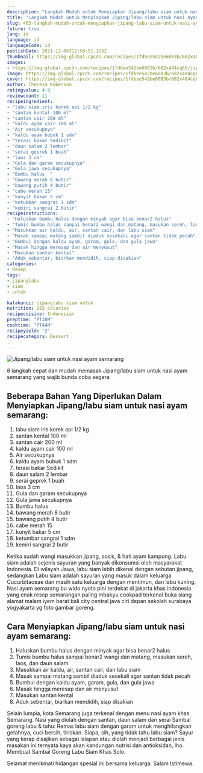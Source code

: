 ```yaml
---
description: "Langkah Mudah untuk Menyiapkan Jipang/labu siam untuk nasi ayam semarang, Enak Banget"
title: "Langkah Mudah untuk Menyiapkan Jipang/labu siam untuk nasi ayam semarang, Enak Banget"
slug: 463-langkah-mudah-untuk-menyiapkan-jipang-labu-siam-untuk-nasi-ayam-semarang-enak-banget
future: true
lang: id
language: id
languageCode: id
publishDate: 2021-12-06T12:58:51.153Z 
thumbnail: https://img-global.cpcdn.com/recipes/1fdbee542be6083b/682x484cq65/jipanglabu-siam-untuk-nasi-ayam-semarang-foto-resep-utama.png
images:
- https://img-global.cpcdn.com/recipes/1fdbee542be6083b/682x484cq65/jipanglabu-siam-untuk-nasi-ayam-semarang-foto-resep-utama.png
image: https://img-global.cpcdn.com/recipes/1fdbee542be6083b/682x484cq65/jipanglabu-siam-untuk-nasi-ayam-semarang-foto-resep-utama.png
cover: https://img-global.cpcdn.com/recipes/1fdbee542be6083b/682x484cq65/jipanglabu-siam-untuk-nasi-ayam-semarang-foto-resep-utama.png
author: Theresa Roberson
ratingvalue: 4.9
reviewcount: 11
recipeingredient:
- "labu siam iris korek api 1/2 kg"
- "santan kental 100 ml"
- "santan cair 200 ml"
- "kaldu ayam cair 100 ml"
- "Air secukupnya"
- "kaldu ayam bubuk 1 sdm"
- "terasi bakar Sedikit"
- "daun salam 2 lembar"
- "serai geprek 1 buah"
- "laos 3 cm"
- "Gula dan garam secukupnya"
- "Gula jawa secukupnya"
- "Bumbu halus  "
- "bawang merah 8 butir"
- "bawang putih 4 butir"
- "cabe merah 15"
- "kunyit bakar 5 cm"
- "ketumbar sangrai 1 sdm"
- "kemiri sangrai 2 butir"
recipeinstructions:
- "Haluskan bumbu halus dengan minyak agar bisa benar2 halus"
- "Tumis bumbu halus sampai benar2 wangi dan matang, masukan sereh, laos, dan daun salam"
- "Masukkan air kaldu, air, santan cair, dan labu siam"
- "Masak sampai matang sambil diaduk sesekali agar santan tidak pecah"
- "Bumbui dengan kaldu ayam, garam, gula, dan gula jawa"
- "Masak hingga meresap dan air menyusut"
- "Masukan santan kental"
- "Aduk sebentar, biarkan mendidih, siap disakian"
categories:
- Resep
tags:
- jipanglabu
- siam
- untuk

katakunci: jipanglabu siam untuk 
nutrition: 263 calories
recipecuisine: Indonesian
preptime: "PT38M"
cooktime: "PT44M"
recipeyield: "2"
recipecategory: Dessert
. 
---
```



![Jipang/labu siam untuk nasi ayam semarang](https://img-global.cpcdn.com/recipes/1fdbee542be6083b/682x484cq65/jipanglabu-siam-untuk-nasi-ayam-semarang-foto-resep-utama.png)

8 langkah cepat dan mudah memasak  Jipang/labu siam untuk nasi ayam semarang yang wajib bunda coba segera

<!--inarticleads1-->

## Beberapa Bahan Yang Diperlukan Dalam Menyiapkan Jipang/labu siam untuk nasi ayam semarang:

1. labu siam iris korek api 1/2 kg
1. santan kental 100 ml
1. santan cair 200 ml
1. kaldu ayam cair 100 ml
1. Air secukupnya
1. kaldu ayam bubuk 1 sdm
1. terasi bakar Sedikit
1. daun salam 2 lembar
1. serai geprek 1 buah
1. laos 3 cm
1. Gula dan garam secukupnya
1. Gula jawa secukupnya
1. Bumbu halus  
1. bawang merah 8 butir
1. bawang putih 4 butir
1. cabe merah 15
1. kunyit bakar 5 cm
1. ketumbar sangrai 1 sdm
1. kemiri sangrai 2 butir

Ketika sudah wangi masukkan jipang, sosis, &amp; hati ayam kampung. Labu siam adalah sejenis sayuran yang banyak dikonsumsi oleh masyarakat Indonesia. Di wilayah Jawa, labu siam lebih dikenal dengan sebutan jipang, sedangkan Labu siam adalah sayuran yang masuk dalam keluarga Cucurbitaceae dan masih satu keluarga dengan mentimun, dan labu kuning. Nasi ayam semarang bu wido nyoto pini terdekat di jakarta khas indonesia yang enak resep semarangan paling mbakyu cookpad terkenal buka siang alamat malam iyem barat bali city central java ciri depan sekolah surabaya yogyakarta yg foto gambar goreng. 

<!--inarticleads2-->

## Cara Menyiapkan Jipang/labu siam untuk nasi ayam semarang:

1. Haluskan bumbu halus dengan minyak agar bisa benar2 halus
1. Tumis bumbu halus sampai benar2 wangi dan matang, masukan sereh, laos, dan daun salam
1. Masukkan air kaldu, air, santan cair, dan labu siam
1. Masak sampai matang sambil diaduk sesekali agar santan tidak pecah
1. Bumbui dengan kaldu ayam, garam, gula, dan gula jawa
1. Masak hingga meresap dan air menyusut
1. Masukan santan kental
1. Aduk sebentar, biarkan mendidih, siap disakian


Selain lumpia, kota Semarang juga terkenal dengan menu nasi ayam khas Semarang. Nasi yang diolah dengan santan, daun salam dan serai Sambal goreng labu &amp; tahu: Remas labu siam dengan garam untuk menghilangkan getahnya, cuci bersih, tiriskan. Siapa, sih, yang tidak tahu labu siam? Sayur yang kerap disajikan sebagai lalapan atau diolah menjadi berbagai jenis masakan ini ternyata kaya akan kandungan nutrisi dan antioksidan, lho. Membuat Sambal Goreng Labu Siam Khas Solo. 

Selamat menikmati hidangan spesial ini bersama keluarga. Salam Istimewa.
